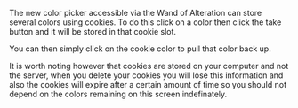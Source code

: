 ---
---
The new color picker accessible via the Wand of Alteration can store several colors using cookies. To do this click on a color then click the take button and it will be stored in that cookie slot.

You can then simply click on the cookie color to pull that color back up.

It is worth noting however that cookies are stored on your computer and not the server, when you delete your cookies you will lose this information and also the cookies will expire after a certain amount of time so you should not depend on the colors remaining on this screen indefinately.